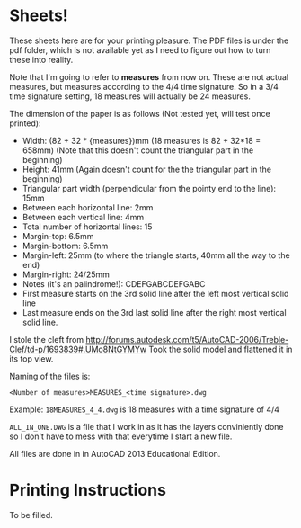 Sheets!
=======

These sheets here are for your printing pleasure. The PDF files is under the
pdf folder, which is not available yet as I need to figure out how to turn
these into reality.

Note that I'm going to refer to **measures** from now on. These are not actual
measures, but measures according to the 4/4 time signature. So in a 3/4 time
signature setting, 18 measures will actually be 24 measures.

The dimension of the paper is as follows (Not tested yet, will test once
printed):

 - Width: (82 + 32 \* {measures})mm (18 measures is 82 + 32\*18 = 658mm)
   (Note that this doesn't count the triangular part in the beginning)
 - Height: 41mm (Again doesn't count for the the triangular part in the 
   beginning)
 - Triangular part width (perpendicular from the pointy end to the line): 15mm
 - Between each horizontal line: 2mm
 - Between each vertical line: 4mm
 - Total number of horizontal lines: 15
 - Margin-top: 6.5mm
 - Margin-bottom: 6.5mm
 - Margin-left: 25mm (to where the triangle starts, 40mm all the way to the end)
 - Margin-right: 24/25mm
 - Notes (it's an palindrome!): CDEFGABCDEFGABC
 - First measure starts on the 3rd solid line after the left most vertical
   solid line
 - Last measure ends on the 3rd last solid line after the right most vertical
   solid line.

I stole the cleft from http://forums.autodesk.com/t5/AutoCAD-2006/Treble-Clef/td-p/1693839#.UMo8NtGYMYw
Took the solid model and flattened it in its top view.

Naming of the files is:

    <Number of measures>MEASURES_<time signature>.dwg

Example: `18MEASURES_4_4.dwg` is 18 measures with a time signature of 4/4

`ALL_IN_ONE.DWG` is a file that I work in as it has the layers conviniently 
done so I don't have to mess with that everytime I start a new file.

All files are done in in AutoCAD 2013 Educational Edition.

Printing Instructions
=====================

To be filled.
